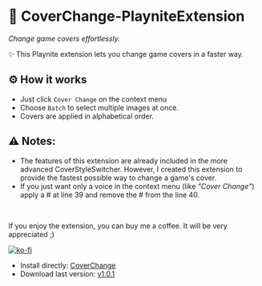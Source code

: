 # 🚀 CoverChange-PlayniteExtension
*Change game covers effortlessly.*

✨ This Playnite extension lets you change game covers in a faster way.

## ⚙️ How it works

- Just click `Cover Change` on the context menu
- Choose `Batch` to select multiple images at once.
- Covers are applied in alphabetical order.

## ⚠️ Notes:
- The features of this extension are already included in the more advanced CoverStyleSwitcher. However, I created this extension to provide the fastest possible way to change a game's cover.
- If you just want only a voice in the context menu (like *"Cover Change"*) apply a # at line 39 and remove the # from the line 40. 

<br>

If you enjoy the extension, you can buy me a coffee. It will be very appreciated ;)



[![ko-fi](https://ko-fi.com/img/githubbutton_sm.svg)](https://ko-fi.com/E1E214R1KB)

- Install directly:
  [CoverChange](https://playnite.link/addons.html#CoverChange)
- Download last version:
[v1.0.1]( https://github.com/roob-p/CoverChange-PlayniteExtension/releases/download/v1.0.1/CoverChange_v1.0.1.pext)
